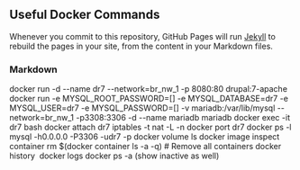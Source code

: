 ## Useful Docker Commands

Whenever you commit to this repository, GitHub Pages will run [Jekyll](https://jekyllrb.com/) to rebuild the pages in your site, from the content in your Markdown files.

### Markdown

docker run -d --name dr7 --network=br_nw_1 -p 8080:80 drupal:7-apache
docker run -e MYSQL_ROOT_PASSWORD=[] -e MYSQL_DATABASE=dr7 -e MYSQL_USER=dr7 -e MYSQL_PASSWORD=[] -v mariadb:/var/lib/mysql --network=br_nw_1 -p3308:3306 -d --name mariadb mariadb
docker exec -it dr7 bash
docker attach dr7
iptables -t nat -L -n
docker port dr7
docker ps -l
mysql -h0.0.0.0 -P3306 -udr7 -p
docker volume ls
docker image inspect <image>
container rm $(docker container ls -a -q)         # Remove all containers
docker history <image id>
docker logs <instance id>
docker ps -a (show inactive as well)
